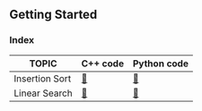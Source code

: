 ## Getting Started ##
### Index ###
|TOPIC|C++ code|Python code|
|---|---|---|
|Insertion Sort|[🔗](https://github.com/Sahil1728/CLRS/blob/main/Chapter%2002/insertionSort.cpp)|[🔗](https://github.com/Sahil1728/CLRS/blob/main/Chapter%2002/insertionSort.py)
|Linear Search|[🔗](https://github.com/Sahil1728/CLRS/blob/main/Chapter%2002/Problems/LinearSearch.cpp)|[🔗](https://github.com/Sahil1728/CLRS/blob/main/Chapter%2002/Problems/LinearSearch.py)
